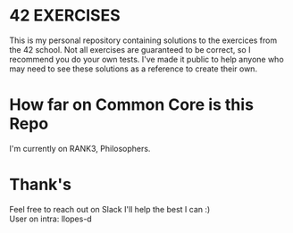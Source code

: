 # 42 EXERCISES
This is my personal repository containing solutions to the exercices from the 42 school. Not all exercises are guaranteed to be correct, so I recommend you do your own tests. I've made it public to help anyone who may need to see these solutions as a reference to create their own.
<br>
# How far on Common Core is this Repo
I'm currently on RANK3, Philosophers.
<br>
# Thank's
Feel free to reach out on Slack I'll help the best I can :)<br>
User on intra: llopes-d

